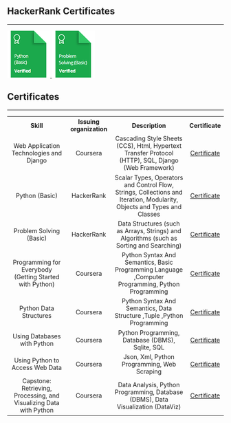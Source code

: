 ## HackerRank Certificates
<hr>

<a href="https://www.hackerrank.com/certificates/f60ec3bf42af">
<img src="https://github.com/ShihabAhmed09/Certificates/blob/main/Badges/python_basic_skill.png?raw=true">
</a>
<a href="https://www.hackerrank.com/certificates/b559d4d72fec">
<img src="https://github.com/ShihabAhmed09/Certificates/blob/main/Badges/problem_solving_basic_skill.png?raw=true">
</a>

## Certificates
<hr>

<table style="text-align: center;">
    <tr>
        <th>Skill</th>
        <th>Issuing organization</th>
        <th>Description</th>
        <th>Certificate</th>
    </tr>
    <tr>
        <td>Web Application Technologies and Django</td>
        <td>Coursera</td>
        <td>Cascading Style Sheets (CCS), Html, Hypertext Transfer Protocol (HTTP), SQL,
            Django (Web Framework)</td>
        <td><a href="https://www.coursera.org/account/accomplishments/certificate/TJD3JPQV5YJD">Certificate</a></td>
    </tr>
    <tr>
        <td>Python (Basic)</td>
        <td>HackerRank</td>
        <td>Scalar Types, Operators and Control Flow, Strings, Collections and Iteration,
            Modularity, Objects and Types and Classes</td>
        <td><a href="https://www.hackerrank.com/certificates/f60ec3bf42af">Certificate</a></td>
    </tr>
    <tr>
        <td>Problem Solving (Basic)</td>
        <td>HackerRank</td>
        <td>Data Structures (such as Arrays, Strings) and Algorithms (such as Sorting and
            Searching)</td>
        <td><a href="https://www.hackerrank.com/certificates/b559d4d72fec">Certificate</a></td>
    </tr>
    <tr>
        <td>Programming for Everybody (Getting Started with Python)</td>
        <td>Coursera</td>
        <td>Python Syntax And Semantics, Basic Programming Language ,Computer Programming,
            Python Programming</td>
        <td><a href="https://www.coursera.org/account/accomplishments/certificate/29B9X6MXR26W">Certificate</a></td>
    </tr>
    <tr>
        <td>Python Data Structures</td>
        <td>Coursera</td>
        <td>Python Syntax And Semantics, Data Structure ,Tuple ,Python Programming</td>
        <td><a href="https://www.coursera.org/account/accomplishments/certificate/D8PW28HVBBML">Certificate</a></td>
    </tr>
    <tr>
        <td>Using Databases with Python</td>
        <td>Coursera</td>
        <td>Python Programming, Database (DBMS), Sqlite, SQL</td>
        <td><a href="https://www.coursera.org/account/accomplishments/certificate/NWWPPFXZDAJ5">Certificate</a></td>
    </tr>
    <tr>
        <td>Using Python to Access Web Data</td>
        <td>Coursera</td>
        <td>Json, Xml, Python Programming, Web Scraping</td>
        <td><a href="https://www.coursera.org/account/accomplishments/certificate/JHMBSDKYP88A">Certificate</a></td>
    </tr>
    <tr>
        <td>Capstone: Retrieving, Processing, and Visualizing Data with Python</td>
        <td>Coursera</td>
        <td>Data Analysis, Python Programming, Database (DBMS), Data Visualization (DataViz)</td>
        <td><a href="https://www.coursera.org/account/accomplishments/certificate/HE2SKWUHYHL9">Certificate</a></td>
    </tr>
</table>
